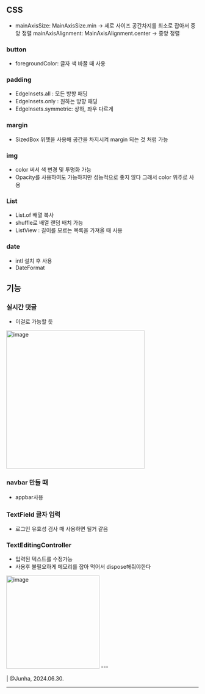 ## CSS
* mainAxisSize: MainAxisSize.min -> 세로 사이즈 공간차지를 최소로 잡아서 중앙 정렬
mainAxisAlignment: MainAxisAlignment.center -> 중앙 정렬

### button
* foregroundColor: 글자 색 바꿀 때 사용

### padding
* EdgeInsets.all : 모든 방향 패딩
* EdgeInsets.only : 원하는 방향 패딩
* EdgeInsets.symmetric: 상하, 좌우 다르게

### margin
* SizedBox 위젯을 사용해 공간을 차지시켜 margin 되는 것 처럼 가능

### img
* color 써서 색 변경 및 투명화 가능
* Opacity를 사용하여도 가능하지만 성능적으로 좋지 않다 그래서 color 위주로 사용

### List
* List.of 배열 복사
* shuffle로 배열 랜덤 배치 가능
* ListView : 길이를 모르는 목록을 가져올 때 사용


### date
* intl 설치 후 사용
* DateFormat 




## 기능

### 실시간 댓글 
* 이걸로 가능할 듯
<img width="362" alt="image" src="https://github.com/Portunecookie/TiTo/assets/74090222/8fd785c8-44a9-4d77-b475-df57bae96e6f">

### navbar 만들 때 
* appbar사용

### TextField 글자 입력
* 로그인 유효성 검사 때 사용하면 될거 같음

### TextEditingController
* 입력된 텍스트를 수정가능
* 사용후 불필요하게 메모리를 잡아 먹어서 dispose해줘야한다
<img width="244" alt="image" src="https://github.com/Portunecookie/TiTo/assets/74090222/9259ff27-779b-486f-a111-7beb441ba92a">
---
  
| @Junha, 2024.06.30.

---

